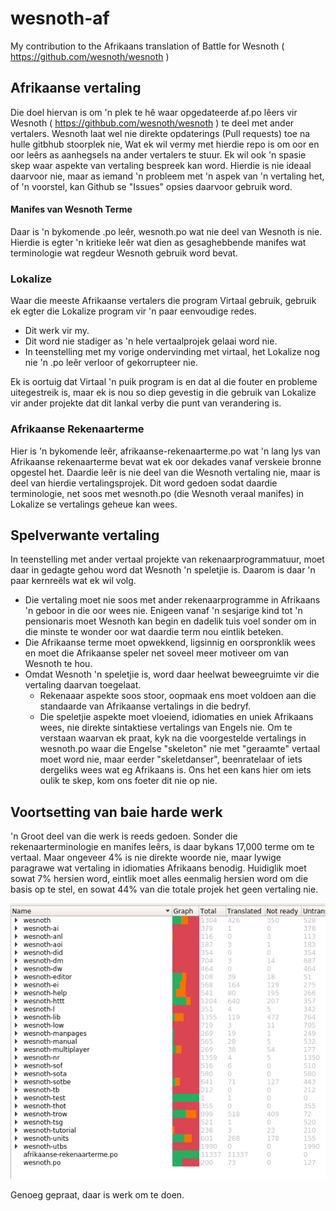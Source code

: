 # wesnoth-af
My contribution to the Afrikaans translation of Battle for Wesnoth ( https://github.com/wesnoth/wesnoth )

## Afrikaanse vertaling

Die doel hiervan is om 'n plek te hê waar opgedateerde af.po lêers vir Wesnoth ( https://githbub.com/wesnoth/wesnoth ) te deel met ander vertalers.  Wesnoth laat wel nie direkte opdaterings (Pull requests) toe na hulle gitbhub stoorplek nie,  Wat ek wil vermy met hierdie repo is om oor en oor leêrs as aanhegsels na ander vertalers te stuur.  Ek wil ook 'n spasie skep waar aspekte van vertaling bespreek kan word.  Hierdie is nie ideaal daarvoor nie, maar as iemand 'n probleem met 'n aspek van 'n vertaling het, of 'n voorstel, kan Github se "Issues" opsies daarvoor gebruik word.

#### Manifes van Wesnoth Terme

Daar is 'n bykomende .po leêr, wesnoth.po wat nie deel van Wesnoth is nie.  Hierdie is egter 'n kritieke leêr wat dien as gesaghebbende manifes wat terminologie wat regdeur Wesnoth gebruik word bevat.

### Lokalize 

Waar die meeste Afrikaanse vertalers die program Virtaal gebruik, gebruik ek egter die Lokalize program vir 'n paar eenvoudige redes.

* Dit werk vir my.
* Dit word nie stadiger as 'n hele vertaalprojek gelaai word nie.
* In teenstelling met my vorige ondervinding met virtaal, het Lokalize nog nie 'n .po leêr verloor of gekorrupteer nie.  

Ek is oortuig dat Virtaal 'n puik program is en dat al die fouter en probleme uitegestreik is, maar ek is nou so diep gevestig in die gebruik van Lokalize vir ander projekte dat dit lankal verby die punt van verandering is.

### Afrikaanse Rekenaarterme

Hier is 'n bykomende leêr, afrikaanse-rekenaarterme.po wat 'n lang lys van Afrikaanse rekenaarterme bevat wat ek oor dekades vanaf verskeie bronne opgestel het.  Daardie leêr is nie deel van die Wesnoth vertaling nie, maar is deel van hierdie vertalingsprojek.  Dit word gedoen sodat daardie terminologie, net soos met wesnoth.po (die Wesnoth veraal manifes) in Lokalize se vertalings geheue kan wees.

## Spelverwante vertaling

In teenstelling met ander vertaal projekte van rekenaarprogrammatuur, moet daar in gedagte gehou word dat Wesnoth 'n speletjie is.  Daarom is daar 'n paar kernreëls wat ek wil volg.

* Die vertaling moet nie soos met ander rekenaarprogramme in Afrikaans 'n geboor in die oor wees nie.  Enigeen vanaf 'n sesjarige kind tot 'n pensionaris moet Wesnoth kan begin en dadelik tuis voel sonder om in die minste te wonder oor wat daardie term nou eintlik beteken.
* Die Afrikaanse terme moet opwekkend, ligsinnig en oorspronklik wees en moet die Afrikaanse speler net soveel meer motiveer om van Wesnoth te hou.
* Omdat Wesnoth 'n speletjie is, word daar heelwat beweegruimte vir die vertaling daarvan toegelaat.
  * Rekenaaar aspekte soos stoor, oopmaak ens moet voldoen aan die standaarde van Afrikaanse vertalings in die bedryf.
  * Die speletjie aspekte moet vloeiend, idiomaties en uniek Afrikaans wees, nie direkte sintaktiese vertalings van Engels nie.  Om te verstaan waarvan ek praat, kyk na die voorgestelde vertalings in wesnoth.po waar die Engelse "skeleton" nie met "geraamte" vertaal moet word nie, maar eerder "skeletdanser", beenratelaar of iets dergeliks wees wat eg Afrikaans is.  Ons het een kans hier om iets oulik te skep, kom ons foeter dit nie op nie.

## Voortsetting van baie harde werk

'n Groot deel van die werk is reeds gedoen.  Sonder die rekenaarterminologie en manifes leêrs, is daar bykans 17,000 terme om te vertaal. Maar ongeveer 4% is nie direkte woorde nie, maar lywige paragrawe wat vertaling in idiomaties Afrikaans benodig.  Huidiglik moet sowat 7% hersien word, eintlik moet alles eenmalig hersien word om die basis op te stel, en sowat 44% van die totale projek het geen vertaling nie.

![Wesnoth vertaling statistiek](/img/19-01-21-11-18.png)

Genoeg gepraat, daar is werk om te doen.
